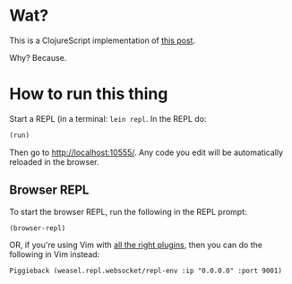 # Wat?

This is a ClojureScript implementation of [this post](http://glenmaddern.com/articles/javascript-in-2015).

Why?  Because.

# How to run this thing

Start a REPL (in a terminal: `lein repl`. In the REPL do:

```clojure
(run)
```

Then go to <http://localhost:10555/>.  Any code you edit will be automatically reloaded in the browser.

## Browser REPL

To start the browser REPL, run the following in the REPL prompt:

```clojure
(browser-repl)
```

OR, if you're using Vim with [all the right plugins](http://endot.org/2014/02/12/setting-up-vim-for-clojure/), then you can do the following in Vim instead:

```
Piggieback (weasel.repl.websocket/repl-env :ip "0.0.0.0" :port 9001)
```
